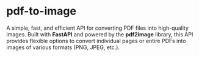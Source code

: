 # pdf-to-image
A simple, fast, and efficient API for converting PDF files into high-quality images. Built with **FastAPI** and powered by the **pdf2image** library, this API provides flexible options to convert individual pages or entire PDFs into images of various formats (PNG, JPEG, etc.).
